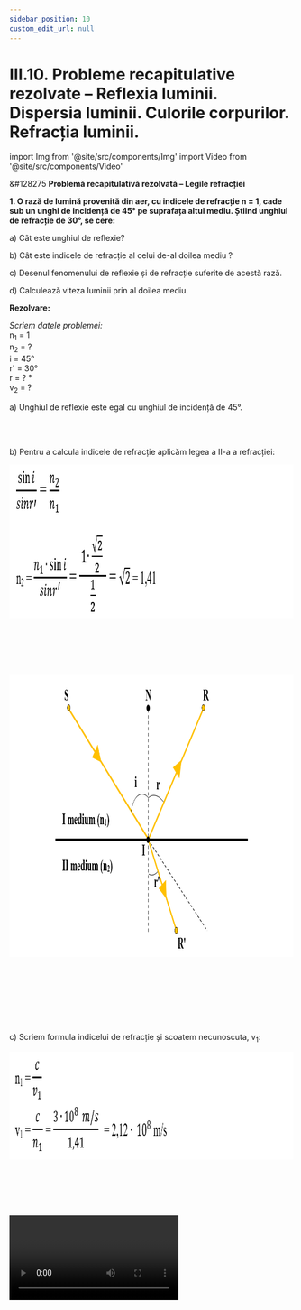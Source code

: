 ```yaml
---
sidebar_position: 10
custom_edit_url: null
---
```


# III.10. Probleme recapitulative rezolvate – Reflexia luminii. Dispersia luminii. Culorile corpurilor. Refracția luminii.



import Img from '@site/src/components/Img'
import Video from '@site/src/components/Video'





<div class="alert alert--warning" role="alert">

&#128275 **Problemă recapitulativă rezolvată – Legile refracției**


**1. O rază de lumină provenită din aer, cu indicele de refracție n = 1, cade sub un unghi de incidență de 45° pe suprafața altui mediu. Știind unghiul de refracție de 30°, se cere:**

a) Cât este unghiul de reflexie?

b) Cât este indicele de refracție al celui de-al doilea mediu ?

c) Desenul fenomenului de reflexie și de refracție suferite de acestă rază.

d) Calculează viteza luminii prin al doilea mediu.


**Rezolvare:**



_Scriem datele problemei:_   
n<sub>1</sub> = 1    
n<sub>2</sub> = ?    
i = 45°    
r' = 30°    
r = ? °    
v<sub>2</sub> = ?





a) Unghiul de reflexie este egal cu unghiul de incidență de 45°.

<br></br>


b) Pentru a calcula indicele de refracție aplicăm legea a II-a a refracției:


<Img className="img-responsive4" src="fizica/clasa8/capitolul3/III-10-solved-recapitulative-problems-light-reflection-light-scattering-body-colors-light-refraction-picture1-solution1-for-problem1.png" width="1000" height="274" />

<br></br>
<br></br>


<Img className="img-responsive4" src="fizica/clasa8/capitolul3/III-10-solved-recapitulative-problems-light-reflection-light-scattering-body-colors-light-refraction-picture2-graph-for-problem1.png" width="1000" height="500" />


<br></br>
<br></br>
<br></br>


c) Scriem formula indicelui de refracție și scoatem necunoscuta, v<sub>1</sub>:



<Img className="img-responsive4" src="fizica/clasa8/capitolul3/III-10-solved-recapitulative-problems-light-reflection-light-scattering-body-colors-light-refraction-picture3-solution2-for-problem1.png" width="1000" height="191" />


<br></br>
<br></br>


<Video src="https://www.youtube.com/embed/EskKA7i2lHw" />




</div>




